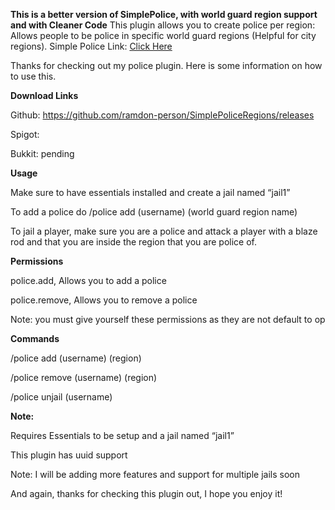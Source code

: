 **This is a better version of SimplePolice, with world guard region support and with Cleaner Code**
This plugin allows you to create police per region: Allows people to be police in specific world guard regions (Helpful for city regions).
Simple Police Link: [Click Here](https://www.spigotmc.org/resources/simple-police.73996/)

Thanks for checking out my police plugin.
Here is some information on how to use this.

**Download Links**

Github: https://github.com/ramdon-person/SimplePoliceRegions/releases

Spigot: 

Bukkit: pending

**Usage**

Make sure to have essentials installed and create a jail named “jail1”

To add a police do /police add (username) (world guard region name)

To jail a player, make sure you are a police and attack a player with a blaze rod and that you are inside the region that you are police of.


**Permissions**
  
  police.add, Allows you to add a police

  police.remove, Allows you to remove a police
  
  Note: you must give yourself these permissions as they are not default to op

**Commands**

/police add (username) (region)

/police remove (username) (region)

/police unjail (username)

**Note:**

Requires Essentials to be setup and  a jail named “jail1”

This plugin has uuid support

Note: I will be adding more features and support for multiple jails soon

And again, thanks for checking this plugin out, I hope you enjoy it!
